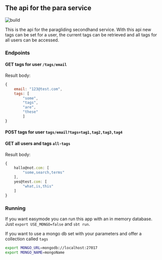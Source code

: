 ## The api for the para service

![build](https://travis-ci.org/yannick-cw/para-api.svg?branch=master)

This is the api for the paragliding secondhand service.
With this api new tags can be set for a user, the current tags can be retrieved and all
tags for all users can be accessed.

### Endpoints

#### GET tags for user `/tags/email`
Result body:
```javascript
{
    email: "123@test.com",
    tags: [
        "some",
        "tags",
        "are",
        "these"
        ]
}
```
#### POST tags for user `tags/email?tags=tag1,tag2,tag3,tag4`
#### GET all users and tags `all-tags`
Result body:
```javascript
{
    hallo@not.com: [
        "some,search,terms"
    ],
    yes@test.com: [
        "what,is,this"
    ]
}
```

### Running

If you want easymode you can run this app with an in memory database.
Just `export USE_MONGO=false` and `sbt run`.

If you want to use a mongo db set with your parameters and offer a collection called `tags`
```bash
export MONGO_URL=mongodb://localhost:27017
export MONGO_NAME=mongoName
```